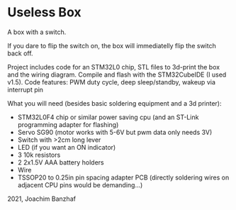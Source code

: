 # Useless Box

A box with a switch.

If you dare to flip the switch on, the box will immediatelly flip the switch back off.

Project includes code for an STM32L0 chip, STL files to 3d-print the box and the wiring diagram.
Compile and flash with the STM32CubeIDE (I used v1.5).
Code features: PWM duty cycle, deep sleep/standby, wakeup via interrupt pin
 
What you will need (besides basic soldering equipment and a 3d printer):

* STM32L0F4 chip or similar power saving cpu (and an ST-Link programming adapter for flashing)
* Servo SG90 (motor works with 5-6V but pwm data only needs 3V)
* Switch with >2cm long lever
* LED (if you want an ON indicator)
* 3 10k resistors
* 2 2x1.5V AAA battery holders
* Wire
* TSSOP20 to 0.25in pin spacing adapter PCB (directly soldering wires on adjacent CPU pins would be demanding...)

2021, Joachim Banzhaf

